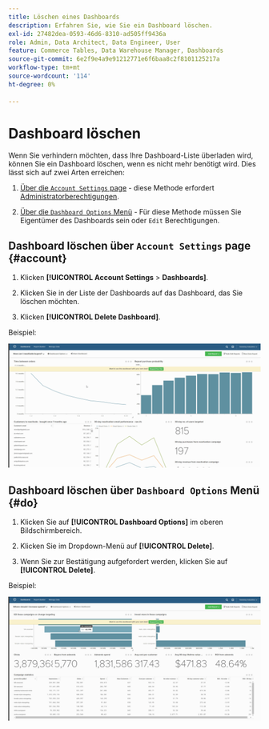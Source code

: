 ```yaml
---
title: Löschen eines Dashboards
description: Erfahren Sie, wie Sie ein Dashboard löschen.
exl-id: 27482dea-0593-46d6-8310-ad505ff9436a
role: Admin, Data Architect, Data Engineer, User
feature: Commerce Tables, Data Warehouse Manager, Dashboards
source-git-commit: 6e2f9e4a9e91212771e6f6baa8c2f8101125217a
workflow-type: tm+mt
source-wordcount: '114'
ht-degree: 0%

---
```


# Dashboard löschen

Wenn Sie verhindern möchten, dass Ihre Dashboard-Liste überladen wird, können Sie ein Dashboard löschen, wenn es nicht mehr benötigt wird. Dies lässt sich auf zwei Arten erreichen:

1. [Über die `Account Settings` page](#account) - diese Methode erfordert [Administratorberechtigungen](../../administrator/user-management/user-management.md).

1. [Über die `Dashboard Options` Menü](#do) - Für diese Methode müssen Sie Eigentümer des Dashboards sein oder `Edit` Berechtigungen.

## Dashboard löschen über `Account Settings` page {#account}

1. Klicken **[!UICONTROL Account Settings** > **Dashboards]**.

1. Klicken Sie in der Liste der Dashboards auf das Dashboard, das Sie löschen möchten.

1. Klicken **[!UICONTROL Delete Dashboard]**.

Beispiel:

![Dashboard löschen](../../assets/deleting_dash.gif)<!--{: width="703" height="346"}-->

## Dashboard löschen über `Dashboard Options` Menü {#do}

1. Klicken Sie auf **[!UICONTROL Dashboard Options]** im oberen Bildschirmbereich.

1. Klicken Sie im Dropdown-Menü auf **[!UICONTROL Delete]**.

1. Wenn Sie zur Bestätigung aufgefordert werden, klicken Sie auf **[!UICONTROL Delete]**.

Beispiel:

![Dashboard löschen](../../assets/deleting_dash_2.gif)<!--{: width="703" height="347"}-->

